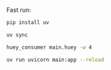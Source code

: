 Fast run:
```bash  
pip install uv
``` 
```bash
uv sync
```
```bash
huey_consumer main.huey -w 4 
```
```bash
uv run uvicorn main:app --reload
```
